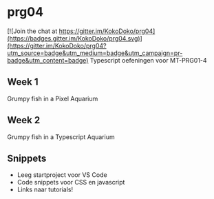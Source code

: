 # prg04

[![Join the chat at https://gitter.im/KokoDoko/prg04](https://badges.gitter.im/KokoDoko/prg04.svg)](https://gitter.im/KokoDoko/prg04?utm_source=badge&utm_medium=badge&utm_campaign=pr-badge&utm_content=badge)
Typescript oefeningen voor MT-PRG01-4

## Week 1
Grumpy fish in a Pixel Aquarium

## Week 2
Grumpy fish in a Typescript Aquarium

## Snippets
- Leeg startproject voor VS Code
- Code snippets voor CSS en javascript
- Links naar tutorials!
